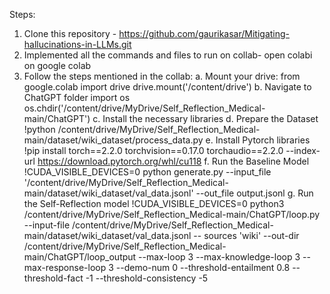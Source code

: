Steps:
1. Clone this repository - https://github.com/gaurikasar/Mitigating-hallucinations-in-LLMs.git
2. Implemented all the commands and files to run on collab- open colabi on google colab
3. Follow the steps mentioned in the collab:
    a. Mount your drive:
    from google.colab import drive
       drive.mount('/content/drive')
    b. Navigate to ChatGPT folder
       import os
       os.chdir('/content/drive/MyDrive/Self_Reflection_Medical-main/ChatGPT')
    c. Install the necessary libraries
    d. Prepare the Dataset
       !python /content/drive/MyDrive/Self_Reflection_Medical-main/dataset/wiki_dataset/process_data.py
    e. Install Pytorch libraries
       !pip install torch==2.2.0 torchvision==0.17.0 torchaudio==2.2.0 --index-url https://download.pytorch.org/whl/cu118
    f. Run the Baseline Model
       !CUDA_VISIBLE_DEVICES=0 python generate.py  --input_file '/content/drive/MyDrive/Self_Reflection_Medical-main/dataset/wiki_dataset/val_data.jsonl' --out_file output.jsonl
    g. Run the Self-Reflection model
       !CUDA_VISIBLE_DEVICES=0 python3 /content/drive/MyDrive/Self_Reflection_Medical-main/ChatGPT/loop.py --input-file /content/drive/MyDrive/Self_Reflection_Medical-main/dataset/wiki_dataset/val_data.jsonl --    sources 'wiki' --out-dir /content/drive/MyDrive/Self_Reflection_Medical-main/ChatGPT/loop_output --max-loop 3 --max-knowledge-loop 3 --max-response-loop 3 --demo-num 0 --threshold-entailment 0.8 --threshold-fact -1 --threshold-consistency -5

   


